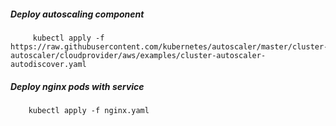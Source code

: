 #####  Deploy autoscaling component
         kubectl apply -f https://raw.githubusercontent.com/kubernetes/autoscaler/master/cluster-autoscaler/cloudprovider/aws/examples/cluster-autoscaler-autodiscover.yaml

##### Deploy nginx pods with service
        kubectl apply -f nginx.yaml
